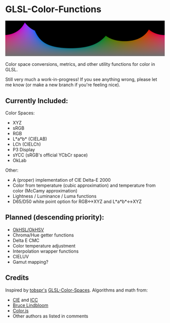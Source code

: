 # GLSL-Color-Functions

![LCh color space sRGB gamut](screenshot2.png?raw=true "sRGB Gamut in LCh Color Space")

Color space conversions, metrics, and other utility functions for color in GLSL.

Still very much a work-in-progress! If you see anything wrong, please let me know (or make a new branch if you're feeling nice).

## Currently Included:
Color Spaces:
* XYZ
* sRGB
* RGB
* L\*a\*b\* (CIELAB)
* LCh (CIELCh)
* P3 Display
* sYCC (sRGB's official YCbCr space)
* OkLab

Other:
* A (proper) implementation of CIE Delta-E 2000
* Color from temperature (cubic approximation) and temperature from color (McCamy approximation)
* Lightness / Luminance / Luma functions
* D65/D50 white point option for RGB<->XYZ and L\*a\*b\*<->XYZ

## Planned (descending priority):
* [OkHSL/OkHSV](https://bottosson.github.io/posts/colorpicker/)
* Chroma/Hue getter functions
* Delta E CMC
* Color temperature adjustment
* Interpolation wrapper functions
* CIELUV
* Gamut mapping?

## Credits

Inspired by [tobspr's](https://github.com/tobspr) [GLSL-Color-Spaces](https://github.com/tobspr/GLSL-Color-Spaces).
Algorithms and math from:
* [CIE](https://cie.co.at/) and [ICC](https://www.color.org/)
* [Bruce Lindbloom](http://www.brucelindbloom.com/)
* [Color.js](https://colorjs.io/)
* Other authors as listed in comments
